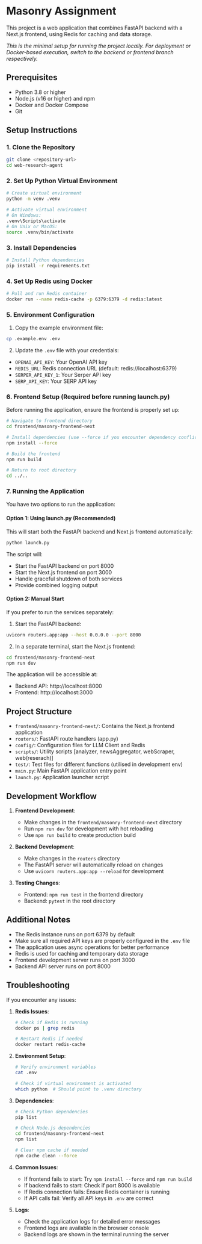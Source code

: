 # Masonry Assignment

This project is a web application that combines FastAPI backend with a Next.js frontend, using Redis for caching and data storage.

*This is the minimal setup for running the project locally. For deployment or Docker-based execution, switch to the backend or frontend branch respectively.*

## Prerequisites

- Python 3.8 or higher
- Node.js (v16 or higher) and npm
- Docker and Docker Compose
- Git

## Setup Instructions

### 1. Clone the Repository

```bash
git clone <repository-url>
cd web-research-agent
```

### 2. Set Up Python Virtual Environment

```bash
# Create virtual environment
python -m venv .venv

# Activate virtual environment
# On Windows:
.venv\Scripts\activate
# On Unix or MacOS:
source .venv/bin/activate
```

### 3. Install Dependencies

```bash
# Install Python dependencies
pip install -r requirements.txt
```

### 4. Set Up Redis using Docker

```bash
# Pull and run Redis container
docker run --name redis-cache -p 6379:6379 -d redis:latest
```

### 5. Environment Configuration

1. Copy the example environment file:
```bash
cp .example.env .env
```

2. Update the `.env` file with your credentials:
- `OPENAI_API_KEY`: Your OpenAI API key
- `REDIS_URL`: Redis connection URL (default: redis://localhost:6379)
- `SERPER_API_KEY_1`: Your Serper API key
- `SERP_API_KEY`: Your SERP API key

### 6. Frontend Setup (Required before running launch.py)

Before running the application, ensure the frontend is properly set up:

```bash
# Navigate to frontend directory
cd frontend/masonry-frontend-next

# Install dependencies (use --force if you encounter dependency conflicts)
npm install --force

# Build the frontend
npm run build

# Return to root directory
cd ../..
```

### 7. Running the Application

You have two options to run the application:

#### Option 1: Using launch.py (Recommended)
This will start both the FastAPI backend and Next.js frontend automatically:

```bash
python launch.py
```

The script will:
- Start the FastAPI backend on port 8000
- Start the Next.js frontend on port 3000
- Handle graceful shutdown of both services
- Provide combined logging output

#### Option 2: Manual Start
If you prefer to run the services separately:

1. Start the FastAPI backend:
```bash
uvicorn routers.app:app --host 0.0.0.0 --port 8000
```

2. In a separate terminal, start the Next.js frontend:
```bash
cd frontend/masonry-frontend-next
npm run dev
```

The application will be accessible at:
- Backend API: http://localhost:8000
- Frontend: http://localhost:3000

## Project Structure

- `frontend/masonry-frontend-next/`: Contains the Next.js frontend application
- `routers/`: FastAPI route handlers (app.py)
- `config/`: Configuration files for LLM Client and Redis
- `scripts/`: Utility scripts [analyzer, newsAggregator, webScraper, web(reserach)]
- `test/`: Test files for different functions (utilised in development env)
- `main.py`: Main FastAPI application entry point
- `launch.py`: Application launcher script

## Development Workflow

1. **Frontend Development**:
   - Make changes in the `frontend/masonry-frontend-next` directory
   - Run `npm run dev` for development with hot reloading
   - Use `npm run build` to create production build

2. **Backend Development**:
   - Make changes in the `routers` directory
   - The FastAPI server will automatically reload on changes
   - Use `uvicorn routers.app:app --reload` for development

3. **Testing Changes**:
   - Frontend: `npm run test` in the frontend directory
   - Backend: `pytest` in the root directory

## Additional Notes

- The Redis instance runs on port 6379 by default
- Make sure all required API keys are properly configured in the `.env` file
- The application uses async operations for better performance
- Redis is used for caching and temporary data storage
- Frontend development server runs on port 3000
- Backend API server runs on port 8000

## Troubleshooting

If you encounter any issues:

1. **Redis Issues**:
   ```bash
   # Check if Redis is running
   docker ps | grep redis
   
   # Restart Redis if needed
   docker restart redis-cache
   ```

2. **Environment Setup**:
   ```bash
   # Verify environment variables
   cat .env
   
   # Check if virtual environment is activated
   which python  # Should point to .venv directory
   ```

3. **Dependencies**:
   ```bash
   # Check Python dependencies
   pip list
   
   # Check Node.js dependencies
   cd frontend/masonry-frontend-next
   npm list
   
   # Clear npm cache if needed
   npm cache clean --force
   ```

4. **Common Issues**:
   - If frontend fails to start: Try `npm install --force` and `npm run build`
   - If backend fails to start: Check if port 8000 is available
   - If Redis connection fails: Ensure Redis container is running
   - If API calls fail: Verify all API keys in `.env` are correct

5. **Logs**:
   - Check the application logs for detailed error messages
   - Frontend logs are available in the browser console
   - Backend logs are shown in the terminal running the server 